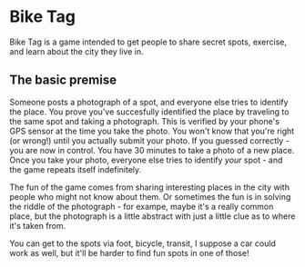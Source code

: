 Bike Tag
========

Bike Tag is a game intended to get people to share secret spots,
exercise, and learn about the city they live in.

The basic premise
-----------------
Someone posts a photograph of a spot, and everyone else tries to
identify the place. You prove you've succesfully identified the place by
traveling to the same spot and taking a photograph. This is verified by
your phone's GPS sensor at the time you take the photo. You won't know
that you're right (or wrong!) until you actually submit your photo. If
you guessed correctly - you are now in control. You have 30 minutes to
take a photo of a new place. Once you take your photo, everyone else
tries to identify *your* spot - and the game repeats itself
indefinitely.

The fun of the game comes from sharing interesting places in the city
with people who might not know about them. Or sometimes the fun is in
solving the riddle of the photograph - for exampe, maybe it's a really
common place, but the photograph is a little abstract with just a little
clue as to where it's taken from.

You can get to the spots via foot, bicycle, transit, I suppose a car
could work as well, but it'll be harder to find fun spots in one of
those!

